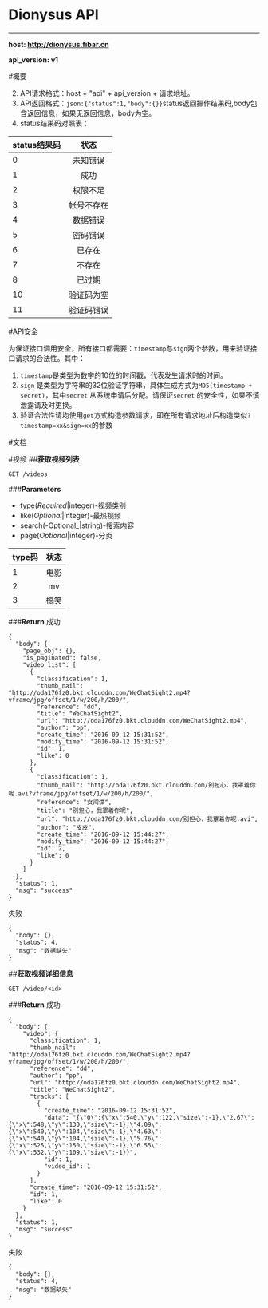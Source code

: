 # Dionysus API


---

**host: http://dionysus.fibar.cn**

**api_version: v1**

#概要

 2. API请求格式：host + "api" + api_version + 请求地址。
 3. API返回格式：`json:{"status":1,"body":{}}`status返回操作结果码,body包含返回信息，如果无返回信息，body为空。
 4. status结果码对照表： 
 
|status结果码|状态|
| --------------  | :---: |
|0|未知错误|
|1|成功|
|2|权限不足|
|3|帐号不存在|
|4|数据错误|
|5|密码错误|
|6|已存在|
|7|不存在|
|8|已过期|
|10|验证码为空|
|11|验证码错误| 


#API安全

为保证接口调用安全，所有接口都需要：`timestamp`与`sign`两个参数，用来验证接口请求的合法性。其中： 


 1. `timestamp`是类型为数字的10位的时间戳，代表发生请求时的时间。
 2. `sign` 是类型为字符串的32位验证字符串，具体生成方式为`MD5(timestamp + secret)`，其中`secret` 从系统申请后分配。请保证`secret` 的安全性，如果不慎泄露请及时更换。
 3. 验证合法性请均使用`get`方式构造参数请求，即在所有请求地址后构造类似`?timestamp=xx&sign=xx`的参数

#文档

#视频
##**获取视频列表**
```
GET /videos
```
###**Parameters**
* type(_Required_|integer)-视频类别
* like(_Optional_|integer)-最热视频
* search(-Optional_|string)-搜索内容
* page(_Optional_|integer)-分页

|type码|状态|
| --------------  | :---: |
|1|电影|
|2|mv|
|3|搞笑|

###**Return**
成功
```
{
  "body": {
    "page_obj": {},
    "is_paginated": false,
    "video_list": [
      {
        "classification": 1,
        "thumb_nail": "http://oda176fz0.bkt.clouddn.com/WeChatSight2.mp4?vframe/jpg/offset/1/w/200/h/200/",
        "reference": "dd",
        "title": "WeChatSight2",
        "url": "http://oda176fz0.bkt.clouddn.com/WeChatSight2.mp4",
        "author": "pp",
        "create_time": "2016-09-12 15:31:52",
        "modify_time": "2016-09-12 15:31:52",
        "id": 1,
        "like": 0
      },
      {
        "classification": 1,
        "thumb_nail": "http://oda176fz0.bkt.clouddn.com/别担心，我罩着你呢.avi?vframe/jpg/offset/1/w/200/h/200/",
        "reference": "女间谍",
        "title": "别担心，我罩着你呢",
        "url": "http://oda176fz0.bkt.clouddn.com/别担心，我罩着你呢.avi",
        "author": "皮皮",
        "create_time": "2016-09-12 15:44:27",
        "modify_time": "2016-09-12 15:44:27",
        "id": 2,
        "like": 0
      }
    ]
  },
  "status": 1,
  "msg": "success"
}
```
失败
```
{
  "body": {},
  "status": 4,
  "msg": "数据缺失"
}
```

##**获取视频详细信息**
```
GET /video/<id>
```

###**Return**
成功
```
{
  "body": {
    "video": {
      "classification": 1,
      "thumb_nail": "http://oda176fz0.bkt.clouddn.com/WeChatSight2.mp4?vframe/jpg/offset/1/w/200/h/200/",
      "reference": "dd",
      "author": "pp",
      "url": "http://oda176fz0.bkt.clouddn.com/WeChatSight2.mp4",
      "title": "WeChatSight2",
      "tracks": [
        {
          "create_time": "2016-09-12 15:31:52",
          "data": "{\"0\":{\"x\":540,\"y\":122,\"size\":-1},\"2.67\":{\"x\":548,\"y\":130,\"size\":-1},\"4.09\":{\"x\":540,\"y\":104,\"size\":-1},\"4.63\":{\"x\":540,\"y\":104,\"size\":-1},\"5.76\":{\"x\":525,\"y\":150,\"size\":-1},\"6.55\":{\"x\":532,\"y\":109,\"size\":-1}}",
          "id": 1,
          "video_id": 1
        }
      ],
      "create_time": "2016-09-12 15:31:52",
      "id": 1,
      "like": 0
    }
  },
  "status": 1,
  "msg": "success"
}
```
失败
```
{
  "body": {},
  "status": 4,
  "msg": "数据缺失"
}

```

